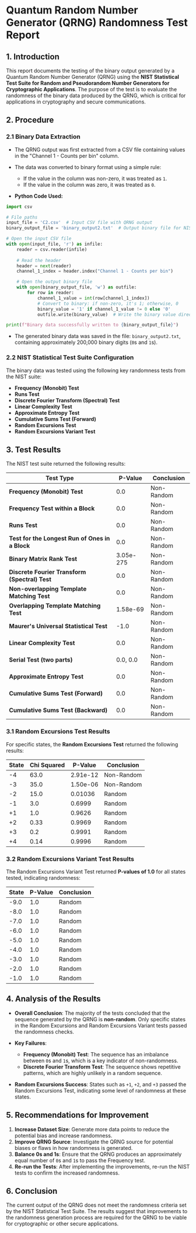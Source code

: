 
# Quantum Random Number Generator (QRNG) Randomness Test Report

## 1. **Introduction**

This report documents the testing of the binary output generated by a Quantum Random Number Generator (QRNG) using the **NIST Statistical Test Suite for Random and Pseudorandom Number Generators for Cryptographic Applications**. The purpose of the test is to evaluate the randomness of the binary data produced by the QRNG, which is critical for applications in cryptography and secure communications.

## 2. **Procedure**

### 2.1 **Binary Data Extraction**
- The QRNG output was first extracted from a CSV file containing values in the "Channel 1 - Counts per bin" column. 
- The data was converted to binary format using a simple rule:
  - If the value in the column was non-zero, it was treated as `1`.
  - If the value in the column was zero, it was treated as `0`.
  
- **Python Code Used:**

```python
import csv

# File paths
input_file = 'C2.csv'  # Input CSV file with QRNG output
binary_output_file = 'binary_output2.txt'  # Output binary file for NIST test

# Open the input CSV file
with open(input_file, 'r') as infile:
    reader = csv.reader(infile)
    
    # Read the header
    header = next(reader)
    channel_1_index = header.index("Channel 1 - Counts per bin")

    # Open the output binary file
    with open(binary_output_file, 'w') as outfile:
        for row in reader:
            channel_1_value = int(row[channel_1_index])
            # Convert to binary: if non-zero, it's 1; otherwise, 0
            binary_value = '1' if channel_1_value != 0 else '0'
            outfile.write(binary_value)  # Write the binary value directly

print(f"Binary data successfully written to {binary_output_file}")
```

- The generated binary data was saved in the file: `binary_output2.txt`, containing approximately 200,000 binary digits (`0`s and `1`s).

### 2.2 **NIST Statistical Test Suite Configuration**
The binary data was tested using the following key randomness tests from the NIST suite:
- **Frequency (Monobit) Test**
- **Runs Test**
- **Discrete Fourier Transform (Spectral) Test**
- **Linear Complexity Test**
- **Approximate Entropy Test**
- **Cumulative Sums Test (Forward)**
- **Random Excursions Test**
- **Random Excursions Variant Test**

## 3. **Test Results**

The NIST test suite returned the following results:

| **Test Type**                                      | **P-Value**                   | **Conclusion** |
|----------------------------------------------------|-------------------------------|----------------|
| **Frequency (Monobit) Test**                       | 0.0                           | Non-Random     |
| **Frequency Test within a Block**                  | 0.0                           | Non-Random     |
| **Runs Test**                                      | 0.0                           | Non-Random     |
| **Test for the Longest Run of Ones in a Block**    | 0.0                           | Non-Random     |
| **Binary Matrix Rank Test**                        | 3.05e-275                     | Non-Random     |
| **Discrete Fourier Transform (Spectral) Test**     | 0.0                           | Non-Random     |
| **Non-overlapping Template Matching Test**         | 0.0                           | Non-Random     |
| **Overlapping Template Matching Test**             | 1.58e-69                      | Non-Random     |
| **Maurer's Universal Statistical Test**            | -1.0                          | Non-Random     |
| **Linear Complexity Test**                         | 0.0                           | Non-Random     |
| **Serial Test (two parts)**                        | 0.0, 0.0                      | Non-Random     |
| **Approximate Entropy Test**                       | 0.0                           | Non-Random     |
| **Cumulative Sums Test (Forward)**                 | 0.0                           | Non-Random     |
| **Cumulative Sums Test (Backward)**                | 0.0                           | Non-Random     |

### 3.1 **Random Excursions Test Results**
For specific states, the **Random Excursions Test** returned the following results:

| **State** | **Chi Squared** | **P-Value** | **Conclusion**  |
|-----------|-----------------|-------------|-----------------|
| -4        | 63.0            | 2.91e-12    | Non-Random      |
| -3        | 35.0            | 1.50e-06    | Non-Random      |
| -2        | 15.0            | 0.01036     | Random          |
| -1        | 3.0             | 0.6999      | Random          |
| +1        | 1.0             | 0.9626      | Random          |
| +2        | 0.33            | 0.9969      | Random          |
| +3        | 0.2             | 0.9991      | Random          |
| +4        | 0.14            | 0.9996      | Random          |

### 3.2 **Random Excursions Variant Test Results**
The Random Excursions Variant Test returned **P-values of 1.0** for all states tested, indicating randomness:

| **State** | **P-Value** | **Conclusion** |
|-----------|-------------|----------------|
| -9.0      | 1.0         | Random         |
| -8.0      | 1.0         | Random         |
| -7.0      | 1.0         | Random         |
| -6.0      | 1.0         | Random         |
| -5.0      | 1.0         | Random         |
| -4.0      | 1.0         | Random         |
| -3.0      | 1.0         | Random         |
| -2.0      | 1.0         | Random         |
| -1.0      | 1.0         | Random         |

## 4. **Analysis of the Results**

- **Overall Conclusion**: The majority of the tests concluded that the sequence generated by the QRNG is **non-random**. Only specific states in the Random Excursions and Random Excursions Variant tests passed the randomness checks.
  
- **Key Failures**:
  - **Frequency (Monobit) Test**: The sequence has an imbalance between `0`s and `1`s, which is a key indicator of non-randomness.
  - **Discrete Fourier Transform Test**: The sequence shows repetitive patterns, which are highly unlikely in a random sequence.
  
- **Random Excursions Success**: States such as `+1`, `+2`, and `+3` passed the Random Excursions Test, indicating some level of randomness at these states.

## 5. **Recommendations for Improvement**
1. **Increase Dataset Size**: Generate more data points to reduce the potential bias and increase randomness.
2. **Improve QRNG Source**: Investigate the QRNG source for potential biases or flaws in how randomness is generated.
3. **Balance 0s and 1s**: Ensure that the QRNG produces an approximately equal number of `0`s and `1`s to pass the Frequency test.
4. **Re-run the Tests**: After implementing the improvements, re-run the NIST tests to confirm the increased randomness.

## 6. **Conclusion**

The current output of the QRNG does not meet the randomness criteria set by the NIST Statistical Test Suite. The results suggest that improvements to the randomness generation process are required for the QRNG to be viable for cryptographic or other secure applications.
